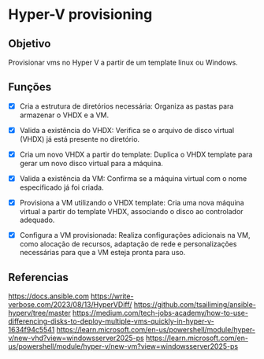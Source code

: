 Hyper-V provisioning
========================

**Objetivo**
-------------

Provisionar vms no Hyper V a partir de um template linux ou Windows.

**Funções**
-------------

- [X] Cria a estrutura de diretórios necessária: Organiza as pastas para armazenar o VHDX e a VM.

- [x] Valida a existência do VHDX: Verifica se o arquivo de disco virtual (VHDX) já está presente no diretório.

- [x] Cria um novo VHDX a partir do template: Duplica o VHDX template para gerar um novo disco virtual para a máquina.

- [x] Valida a existência da VM: Confirma se a máquina virtual com o nome especificado já foi criada.

- [x] Provisiona a VM utilizando o VHDX template: Cria uma nova máquina virtual a partir do template VHDX, associando o disco ao controlador adequado.

- [x] Configura a VM provisionada: Realiza configurações adicionais na VM, como alocação de recursos, adaptação de rede e personalizações necessárias para que a VM esteja pronta para uso.

**Referencias**
-------------

https://docs.ansible.com
https://write-verbose.com/2023/08/13/HyperVDiff/
https://github.com/tsailiming/ansible-hyperv/tree/master
https://medium.com/tech-jobs-academy/how-to-use-differencing-disks-to-deploy-multiple-vms-quickly-in-hyper-v-1634f94c5541
https://learn.microsoft.com/en-us/powershell/module/hyper-v/new-vhd?view=windowsserver2025-ps
https://learn.microsoft.com/en-us/powershell/module/hyper-v/new-vm?view=windowsserver2025-ps